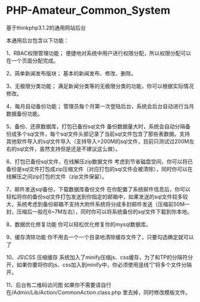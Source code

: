 PHP-Amateur_Common_System
=========================

基于thinkphp3.1.2的通用网站后台



本通用后台包含以下功能：

1、RBAC权限管理功能；
便捷地对系统中用户进行权限分配，所以权限分配可以在一个页面分配完成。

2、简单新闻发布版块；
基本的新闻发布、修改、删除。

3、无极限分类功能；
满足新闻分类等的无极限分类的功能，你可以根据实际情况修改。

4、每月自动备份功能；
管理员每个月第一次登陆后台，系统会后台自动进行当月数据备份功能。

5、备份、还原数据库，打包已备份sql文件 备份数据量大时，系统会自动分隔备份成多个sql文件，每个sql文件头部记录了当前sql文件包含了那些表数据。支持其他软件导入的sql文件导入（支持导入>200M的sql文件，目前只测试过200M左右的sql文件，虽然支持但是还是不建议这么做）。 

6、打包已备份sql文件，在线解压zip数据文件 考虑到节省磁盘空间，你可以将已备份是sql文件打包成zip压缩文件（对应打包的sql文件会被清除），同时你可以在线解压之间zip打包的文件（zip文件保留）。

7、邮件发送sql备份，下载数据库备份文件 在你配置了系统邮件信息后，你可以轻松将你的备份sql文件打包发送到你指定的邮箱中，如果发送的sql文件较多较大，系统考虑到备份邮箱不支持大附件系统将分成多封邮件发送（压缩前50M一封，压缩后一般在6~7M左右），同时你可以将系统备份的sql文件下载到你本地。

8、数据优化修复功能 你可以轻松优化修复你的mysql数据库。

9、缓存清除功能 你不用去一个一个目录地清除缓存文件了，只要勾选确定就可以了

10、JS\CSS 压缩缓存 系统加入了minify压缩js、css缓存，为了和TP的分隔符分开，如果你要将你的js、css加入到minify中，你必须使用竖线“|”将多个文件分隔开。

11、后台有二维码访问图 如果你不需要请自行在/Admin/Lib/Action/CommonAction.class.php 里去掉，同时修改模板文件。 
